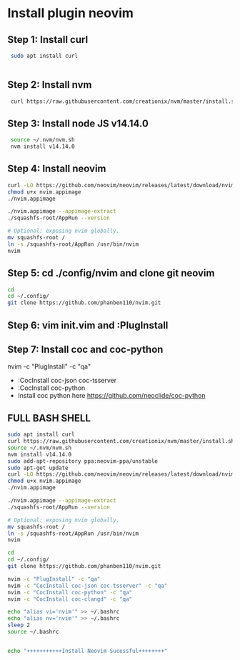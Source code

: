# Install plugin neovim
## Step 1: Install curl
```bash
 sudo apt install curl
 
```
## Step 2: Install nvm 
```bash
 curl https://raw.githubusercontent.com/creationix/nvm/master/install.sh | bash
```
## Step 3: Install node JS v14.14.0
```bash 
 source ~/.nvm/nvm.sh
 nvm install v14.14.0
 ```
 ## Step 4: Install neovim 
 ```bash
curl -LO https://github.com/neovim/neovim/releases/latest/download/nvim.appimage
chmod u+x nvim.appimage
./nvim.appimage

./nvim.appimage --appimage-extract
./squashfs-root/AppRun --version

# Optional: exposing nvim globally.
mv squashfs-root /
ln -s /squashfs-root/AppRun /usr/bin/nvim
nvim
 ```
 ## Step 5: cd ./config/nvim and clone git neovim
 ```bash
 cd 
 cd ~/.config/
 git clone https://github.com/phanben110/nvim.git
 ```
 ## Step 6: vim init.vim and :PlugInstall 
 ## Step 7: Install coc and coc-python
 nvim -c "PlugInstall" -c "qa"
* :CocInstall coc-json coc-tsserver
* :CocInstall coc-python
* Install coc python here https://github.com/neoclide/coc-python

 ## FULL BASH SHELL
 ```bash
sudo apt install curl
curl https://raw.githubusercontent.com/creationix/nvm/master/install.sh | bash
source ~/.nvm/nvm.sh
nvm install v14.14.0
sudo add-apt-repository ppa:neovim-ppa/unstable
sudo apt-get update
curl -LO https://github.com/neovim/neovim/releases/latest/download/nvim.appimage
chmod u+x nvim.appimage
./nvim.appimage

./nvim.appimage --appimage-extract
./squashfs-root/AppRun --version

# Optional: exposing nvim globally.
mv squashfs-root /
ln -s /squashfs-root/AppRun /usr/bin/nvim
nvim

cd
cd ~/.config/
git clone https://github.com/phanben110/nvim.git

nvim -c "PlugInstall" -c "qa"
nvim -c "CocInstall coc-json coc-tsserver" -c "qa"
nvim -c "CocInstall coc-python" -c "qa"
nvim -c "CocInstall coc-clangd" -c "qa"

echo "alias vi='nvim'" >> ~/.bashrc
echo "alias nv='nvim'" >> ~/.bashrc
sleep 2
source ~/.bashrc


echo "+++++++++++Install Neovim Sucessful++++++++"
 ```
